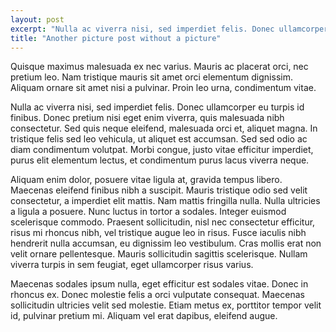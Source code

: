 ```yaml
---
layout: post
excerpt: "Nulla ac viverra nisi, sed imperdiet felis. Donec ullamcorper eu turpis id finibus."
title: "Another picture post without a picture"
---
```

Quisque maximus malesuada ex nec varius. Mauris ac placerat orci, nec pretium leo. Nam tristique mauris sit amet orci elementum dignissim. Aliquam ornare sit amet nisi a pulvinar. Proin leo urna, condimentum vitae.

Nulla ac viverra nisi, sed imperdiet felis. Donec ullamcorper eu turpis id finibus. Donec pretium nisi eget enim viverra, quis malesuada nibh consectetur. Sed quis neque eleifend, malesuada orci et, aliquet magna. In tristique felis sed leo vehicula, ut aliquet est accumsan. Sed sed odio ac diam condimentum volutpat. Morbi congue, justo vitae efficitur imperdiet, purus elit elementum lectus, et condimentum purus lacus viverra neque.

Aliquam enim dolor, posuere vitae ligula at, gravida tempus libero. Maecenas eleifend finibus nibh a suscipit. Mauris tristique odio sed velit consectetur, a imperdiet elit mattis. Nam mattis fringilla nulla. Nulla ultricies a ligula a posuere. Nunc luctus in tortor a sodales. Integer euismod scelerisque commodo. Praesent sollicitudin, nisl nec consectetur efficitur, risus mi rhoncus nibh, vel tristique augue leo in risus. Fusce iaculis nibh hendrerit nulla accumsan, eu dignissim leo vestibulum. Cras mollis erat non velit ornare pellentesque. Mauris sollicitudin sagittis scelerisque. Nullam viverra turpis in sem feugiat, eget ullamcorper risus varius.

Maecenas sodales ipsum nulla, eget efficitur est sodales vitae. Donec in rhoncus ex. Donec molestie felis a orci vulputate consequat. Maecenas sollicitudin ultricies velit sed molestie. Etiam metus ex, porttitor tempor velit id, pulvinar pretium mi. Aliquam vel erat dapibus, eleifend augue.